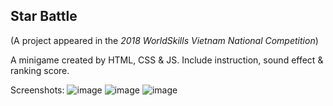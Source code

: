 ## Star Battle 
(A project appeared in the *2018 WorldSkills Vietnam National Competition*)

A minigame created by HTML, CSS & JS.
Include instruction, sound effect & ranking score.

Screenshots:
![image](https://user-images.githubusercontent.com/22767172/177692882-1c936167-40ac-47ab-b638-4c6dc5ce539f.png)
![image](https://user-images.githubusercontent.com/22767172/177693215-e22fd07b-bccc-4661-b701-f501ccda62cb.png)
![image](https://user-images.githubusercontent.com/22767172/177693136-609d502c-9d98-46ea-9d59-896fc63b0ddb.png)

